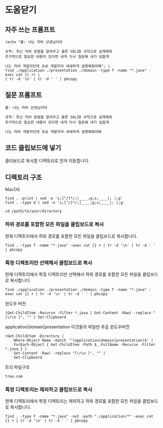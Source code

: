 # 도움닫기

## 자주 쓰는 프롬프트

```shell
(echo "롤: 너는 자바 선생님이야

규칙: 최신 자바 문법을 알려주고 올른 SOLID 규칙으로 설계해줘
추가적으로 필요한 내용이 있다면 내게 다시 질문해 내가 답할게

나는 자바 개발자인데 초보 개발자야 세세하게 설명해줘야해"; \
find ./application ./presentation ./domain -type f -name "*.java" -exec cat {} +) \
| tr -d '\n' | tr -d ' ' | pbcopy
```

## 질문 프롬프트

```text
롤: 너는 자바 선생님이야

규칙: 최신 자바 문법을 알려주고 올른 SOLID 규칙으로 설계해줘
추가적으로 필요한 내용이 있다면 내게 다시 질문해 내가 답할게

나는 자바 개발자인데 초보 개발자야 세세하게 설명해줘야해
```

## 코드 클립보드에 넣기

클리보드로 복사할 디렉토리로 먼저 이동합니다.

## 디렉토리 구조

MacOS
```shell
find . -print | sed -e 's;[^/]*/;|____;g;s;____|; |;g'
find . -type d | sed -e 's;[^/]*/;|____;g;s;____|; |;g'
```

```shell
cd /path/to/your/directory
```

### 하위 경로를 포함한 모든 파일을 클립보드로 복사

현재 디렉토리에서 하위 경로를 포함한 모든 파일을 클립보드로 복사합니다.

```shell
find . -type f -name "*.java" -exec cat {} + | tr -d '\n' | tr -d ' ' | pbcopy
```

### 특정 디렉토리만 선택해서 클립보드로 복사

현재 디렉토리에서 특정 디렉토리만 선택해서 하위 경로를 포함한 모든 파일을 클립보드로 복사합니다.

```shell
find ./application ./presentation ./domain -type f -name "*.java" -exec cat {} + | tr -d '\n' | tr -d ' ' | pbcopy
```

윈도우 버전

```shell
(Get-ChildItem -Recurse -Filter *.java | Get-Content -Raw) -replace "[\r\n ]", "" | Set-Clipboard
```

application|domain|presentation 이것들의 파일만 추출 윈도우버전 

```shell
(Get-ChildItem -Directory |
    Where-Object Name -match '^(application|domain|presentation)$' |
    ForEach-Object { Get-ChildItem -Path $_.FullName -Recurse -Filter *.java } |
    Get-Content -Raw) -replace "[\r\n ]", "" |
    Set-Clipboard
```
트리 파일구조 

```shell
tree.com
```

### 특정 디렉토리는 제외하고 클립보드로 복사

현제 디렉토리에서 특정 디렉토리는 제외하고 하위 경로를 포함한 모든 파일을 클립보드로 복사합니다.

```shell
find . -type f -name "*.java" -not -path "./application/*" -exec cat {} + | tr -d '\n' | tr -d ' ' | pbcopy
```
